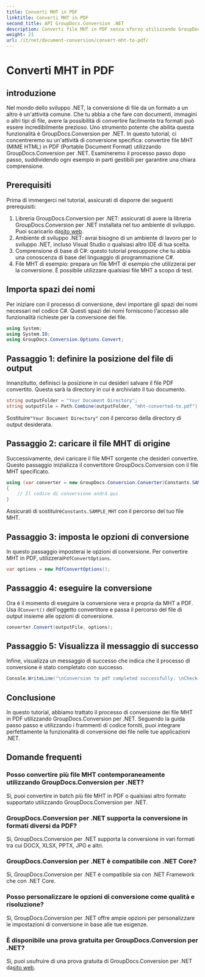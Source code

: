 ```yaml
---
title: Converti MHT in PDF
linktitle: Converti MHT in PDF
second_title: API GroupDocs.Conversion .NET
description: Converti file MHT in PDF senza sforzo utilizzando GroupDocs.Conversion per .NET. Segui la nostra guida passo passo per un'integrazione perfetta nelle tue applicazioni .NET.
weight: 21
url: /it/net/document-conversion/convert-mht-to-pdf/
---
```


# Converti MHT in PDF

## introduzione
Nel mondo dello sviluppo .NET, la conversione di file da un formato a un altro è un'attività comune. Che tu abbia a che fare con documenti, immagini o altri tipi di file, avere la possibilità di convertire facilmente tra formati può essere incredibilmente prezioso. Uno strumento potente che abilita questa funzionalità è GroupDocs.Conversion per .NET.
In questo tutorial, ci concentreremo su un'attività di conversione specifica: convertire file MHT (MIME HTML) in PDF (Portable Document Format) utilizzando GroupDocs.Conversion per .NET. Esamineremo il processo passo dopo passo, suddividendo ogni esempio in parti gestibili per garantire una chiara comprensione.
## Prerequisiti
Prima di immergerci nel tutorial, assicurati di disporre dei seguenti prerequisiti:
1.  Libreria GroupDocs.Conversion per .NET: assicurati di avere la libreria GroupDocs.Conversion per .NET installata nel tuo ambiente di sviluppo. Puoi scaricarlo da[sito web](https://releases.groupdocs.com/conversion/net/).
2. Ambiente di sviluppo .NET: avrai bisogno di un ambiente di lavoro per lo sviluppo .NET, incluso Visual Studio o qualsiasi altro IDE di tua scelta.
3. Comprensione di base di C#: questo tutorial presuppone che tu abbia una conoscenza di base del linguaggio di programmazione C#.
4. File MHT di esempio: prepara un file MHT di esempio che utilizzerai per la conversione. È possibile utilizzare qualsiasi file MHT a scopo di test.

## Importa spazi dei nomi
Per iniziare con il processo di conversione, devi importare gli spazi dei nomi necessari nel codice C#. Questi spazi dei nomi forniscono l'accesso alle funzionalità richieste per la conversione dei file.
```csharp
using System;
using System.IO;
using GroupDocs.Conversion.Options.Convert;
```
## Passaggio 1: definire la posizione del file di output
Innanzitutto, definisci la posizione in cui desideri salvare il file PDF convertito. Questa sarà la directory in cui è archiviato il tuo documento.
```csharp
string outputFolder = "Your Document Directory";
string outputFile = Path.Combine(outputFolder, "mht-converted-to.pdf");
```
 Sostituire`"Your Document Directory"` con il percorso della directory di output desiderata.
## Passaggio 2: caricare il file MHT di origine
Successivamente, devi caricare il file MHT sorgente che desideri convertire. Questo passaggio inizializza il convertitore GroupDocs.Conversion con il file MHT specificato.
```csharp
using (var converter = new GroupDocs.Conversion.Converter(Constants.SAMPLE_MHT))
{
    // Il codice di conversione andrà qui
}
```
Assicurati di sostituire`Constants.SAMPLE_MHT` con il percorso del tuo file MHT.
## Passaggio 3: imposta le opzioni di conversione
 In questo passaggio imposterai le opzioni di conversione. Per convertire MHT in PDF, utilizzerai`PdfConvertOptions`.
```csharp
var options = new PdfConvertOptions();
```
## Passaggio 4: eseguire la conversione
 Ora è il momento di eseguire la conversione vera e propria da MHT a PDF. Usa il`Convert()` dell'oggetto convertitore e passa il percorso del file di output insieme alle opzioni di conversione.
```csharp
converter.Convert(outputFile, options);
```
## Passaggio 5: Visualizza il messaggio di successo
Infine, visualizza un messaggio di successo che indica che il processo di conversione è stato completato con successo.
```csharp
Console.WriteLine("\nConversion to pdf completed successfully. \nCheck output in {0}", outputFolder);
```

## Conclusione
In questo tutorial, abbiamo trattato il processo di conversione dei file MHT in PDF utilizzando GroupDocs.Conversion per .NET. Seguendo la guida passo passo e utilizzando i frammenti di codice forniti, puoi integrare perfettamente la funzionalità di conversione dei file nelle tue applicazioni .NET.
## Domande frequenti
### Posso convertire più file MHT contemporaneamente utilizzando GroupDocs.Conversion per .NET?
Sì, puoi convertire in batch più file MHT in PDF o qualsiasi altro formato supportato utilizzando GroupDocs.Conversion per .NET.
### GroupDocs.Conversion per .NET supporta la conversione in formati diversi da PDF?
Sì, GroupDocs.Conversion per .NET supporta la conversione in vari formati tra cui DOCX, XLSX, PPTX, JPG e altri.
### GroupDocs.Conversion per .NET è compatibile con .NET Core?
Sì, GroupDocs.Conversion per .NET è compatibile sia con .NET Framework che con .NET Core.
### Posso personalizzare le opzioni di conversione come qualità e risoluzione?
Sì, GroupDocs.Conversion per .NET offre ampie opzioni per personalizzare le impostazioni di conversione in base alle tue esigenze.
### È disponibile una prova gratuita per GroupDocs.Conversion per .NET?
 Sì, puoi usufruire di una prova gratuita di GroupDocs.Conversion per .NET da[sito web](https://releases.groupdocs.com/).